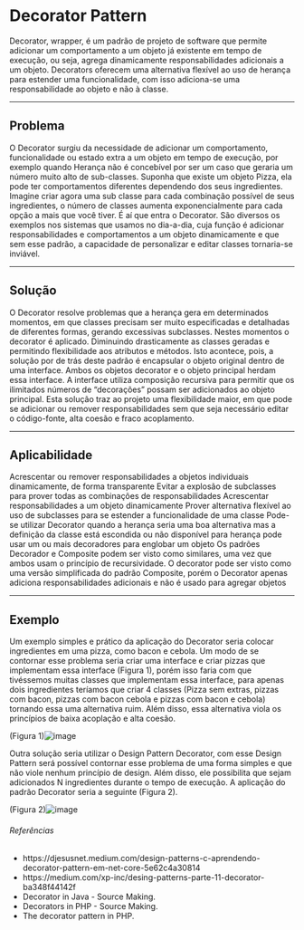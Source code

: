 # Decorator Pattern
 
Decorator, wrapper, é um padrão de projeto de software que permite adicionar um comportamento a um objeto já existente em tempo de execução, ou seja, agrega dinamicamente responsabilidades adicionais a um objeto. Decorators oferecem uma alternativa flexível ao uso de herança para estender uma funcionalidade, com isso adiciona-se uma responsabilidade ao objeto e não à classe.
***
## Problema
O Decorator surgiu da necessidade de adicionar um comportamento, funcionalidade ou estado extra a um objeto em tempo de execução, por exemplo quando Herança não é concebível por ser um caso que geraria um número muito alto de sub-classes. Suponha que existe um objeto Pizza, ela pode ter comportamentos diferentes dependendo dos seus ingredientes. Imagine criar agora uma sub classe para cada combinação possível de seus ingredientes, o número de classes aumenta exponencialmente para cada opção a mais que você tiver. É aí que entra o Decorator. São diversos os exemplos nos sistemas que usamos no dia-a-dia, cuja função é adicionar responsabilidades e comportamentos a um objeto dinamicamente e que sem esse padrão, a capacidade de personalizar e editar classes tornaria-se inviável.
***
## Solução
O Decorator resolve problemas que a herança gera em determinados momentos, em que classes precisam ser muito especificadas e detalhadas de diferentes formas, gerando excessivas subclasses. Nestes momentos o decorator é aplicado. Diminuindo drasticamente as classes geradas e permitindo flexibilidade aos atributos e métodos. Isto acontece, pois, a solução por de trás deste padrão é encapsular o objeto original dentro de uma interface. Ambos os objetos decorator e o objeto principal herdam essa interface. A interface utiliza composição recursiva para permitir que os ilimitados números de “decorações” possam ser adicionados ao objeto principal. Esta solução traz ao projeto uma flexibilidade maior, em que pode se adicionar ou remover responsabilidades sem que seja necessário editar o código-fonte, alta coesão e fraco acoplamento.
***
## Aplicabilidade
Acrescentar ou remover responsabilidades a objetos individuais dinamicamente, de forma transparente
Evitar a explosão de subclasses para prover todas as combinações de responsabilidades
Acrescentar responsabilidades a um objeto dinamicamente
Prover alternativa flexível ao uso de subclasses para se estender a funcionalidade de uma classe
Pode-se utilizar Decorator quando a herança seria uma boa alternativa mas a definição da classe está escondida ou não disponível para herança
pode usar um ou mais decoradores para englobar um objeto
Os padrões Decorador e Composite podem ser visto como similares, uma vez que ambos usam o princípio de recursividade. O decorator pode ser visto como uma versão simplificada do padrão Composite, porém o Decorator apenas adiciona responsabilidades adicionais e não é usado para agregar objetos
***
## Exemplo

Um exemplo simples e prático da aplicação do Decorator seria colocar ingredientes em uma pizza, como bacon e cebola. Um modo de se contornar esse problema seria criar uma interface e criar pizzas que implementam essa interface (Figura 1), porém isso faria com que tivéssemos muitas classes que implementam essa interface, para apenas dois ingredientes teríamos que criar 4 classes (Pizza sem extras, pizzas com bacon, pizzas com bacon cebola e pizzas com bacon e cebola) tornando essa uma alternativa ruim. Além disso, essa alternativa viola os princípios de baixa acoplação e alta coesão.

(Figura 1)![image](https://user-images.githubusercontent.com/47763472/167274205-c0d87f34-0340-472c-9731-4238a5ae342f.png)
                                                                  

 
Outra solução seria utilizar o Design Pattern Decorator, com esse Design Pattern será possível contornar esse problema de uma forma simples e que não viole nenhum princípio de design. Além disso, ele possibilita que sejam adicionados N ingredientes durante o tempo de execução. A aplicação do padrão Decorator seria a seguinte (Figura 2).

(Figura 2)![image](https://user-images.githubusercontent.com/47763472/167274197-02706d0e-4fcd-4ff1-a17d-d783405d51e4.png)

 




 ###### Referências
 <ul>
   <li>https://djesusnet.medium.com/design-patterns-c-aprendendo-decorator-pattern-em-net-core-5e62c4a30814<br> </li>
   <li>https://medium.com/xp-inc/desing-patterns-parte-11-decorator-ba348f44142f<br></li>
   <li>Decorator in Java - Source Making. <br></li>
   <li>Decorators in PHP - Source Making.<br></li>
   <li>The decorator pattern in PHP.<br></li>
  </ul>




